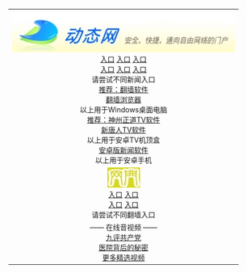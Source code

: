 <table>
  <tr>
    <td align=center>
      <a href="https://github.com/chengyuan98/news/blob/master/README.md"><img src="https://github.com/chengyuan98/up/blob/master/dtw.jpg" /><br/>
      <a href="http://e3.s42f.ga/523/?3654">入口</a>
      <a href="http://61.228.187.1/1">入口</a>
      <a href="http://61.228.181.21/1">入口</a><br/>
      <a href="http://61.228.215.96/1">入口</a>
      <a href="http://61.228.191.23/1">入口</a>
      <a href="http://t.cn/R1LWULa">入口</a><br/>
      请尝试不同新闻入口<br/>
      <a href="https://github.com/chengyuan98/software/blob/master/README.md">推荐：翻墙软件</a><br/>
      <a href="https://github.com/chengyuan98/browser/blob/master/README.md">翻墙浏览器</a><br/>
      以上用于Windows桌面电脑<br/>
      <a href="https://github.com/chengyuan98/up/blob/master/SzzdOgateTV.apk">推荐：神州正道TV软件</a><br/>
      <a href="https://github.com/chengyuan98/up/blob/master/iNTD_TVsp1.apk">新唐人TV软件</a><br/>
      以上用于安卓TV机顶盒<br/>
      <a href="https://github.com/hao369/a/raw/master/jygV2.2.2017082401.apk">安卓版新闻软件</a><br/>
      以上用于安卓手机<br/>
    </td>
  </tr>
  <tr>
    <td align=center>
      <a href="https://s3-us-west-1.amazonaws.com/ogaten/show.htm?from=852"><img src="https://github.com/chengyuan98/up/blob/master/wm.jpg" /><br/>
      <a href="https://s3.amazonaws.com/ogate/show.htm?from=852">入口</a>
      <a href="https://s3-us-west-1.amazonaws.com/ogaten/show.htm?from=852">入口</a><br/>
      <a href="https://s3.us-east-2.amazonaws.com/ogateh/show.htm?from=852">入口</a>
      <a href="https://s3.ap-south-1.amazonaws.com/ogatem/show.htm?from=852">入口</a><br/>
      请尝试不同翻墙入口<br/>
    </td>
  </tr>
  <tr>
    <td align=center>
      —— 在线音视频 ——<br/>
      <a href="https://s3-us-west-1.amazonaws.com/ogaten/show.htm?from=852#c816837"> 九评共产党 </a><br/>
      <a href="https://s3.amazonaws.com/ogate/show.htm?from=852#c838867"> 医院背后的秘密 </a><br/>
      <a href="https://github.com/chengyuan98/video/blob/master/README.md"> 更多精选视频 </a><br/>
    </td>
  </tr>
</table>
